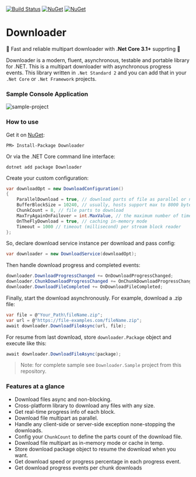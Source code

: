 [![Build Status](https://ci.appveyor.com/api/projects/status/github/bezzad/downloader?branch=master&svg=true)](https://ci.appveyor.com/project/bezzad/downloader) 
[![NuGet](https://img.shields.io/nuget/dt/downloader.svg)](https://www.nuget.org/packages/downloader) 
[![NuGet](https://img.shields.io/nuget/vpre/downloader.svg)](https://www.nuget.org/packages/downloader)

# Downloader

:rocket: Fast and reliable multipart downloader with **.Net Core 3.1+** supprting :rocket:

Downloader is a modern, fluent, asynchronous, testable and portable library for .NET. This is a multipart downloader with asynchronous progress events.
This library written in `.Net Standard 2` and you can add that in your `.Net Core` or `.Net Framework` projects.

### Sample Console Application
![sample-project](https://github.com/bezzad/Downloader/raw/master/sample.png)

### How to use

Get it on [NuGet](https://www.nuget.org/packages/Downloader):

    PM> Install-Package Downloader

Or via the .NET Core command line interface:

    dotnet add package Downloader

Create your custom configuration:
```csharp
var downloadOpt = new DownloadConfiguration()
{
    ParallelDownload = true, // download parts of file as parallel or not
    BufferBlockSize = 10240, // usually, hosts support max to 8000 bytes
    ChunkCount = 8, // file parts to download
    MaxTryAgainOnFailover = int.MaxValue, // the maximum number of times to fail.
    OnTheFlyDownload = true, // caching in-memory mode
    Timeout = 1000 // timeout (millisecond) per stream block reader
};
```

So, declare download service instance per download and pass config:
```csharp
var downloader = new DownloadService(downloadOpt);
```

Then handle download progress and completed events:
```csharp
downloader.DownloadProgressChanged += OnDownloadProgressChanged;
downloader.ChunkDownloadProgressChanged += OnChunkDownloadProgressChanged;
downloader.DownloadFileCompleted += OnDownloadFileCompleted;    
```

Finally, start the download asynchronously. For example, download a .zip file:
```csharp
var file = @"Your_Path\fileName.zip";
var url = @"https://file-examples.com/fileName.zip";
await downloader.DownloadFileAsync(url, file);
```

For resume from last download, store `downloader.Package` object and execute like this:
```csharp
await downloader.DownloadFileAsync(package);
```

> Note: for complete sample see `Downloader.Sample` project from this repository.


### Features at a glance

- Download files async and non-blocking.
- Cross-platform library to download any files with any size.
- Get real-time progress info of each block.
- Download file multipart as parallel.
- Handle any client-side or server-side exception none-stopping the downloads.
- Config your `ChunkCount` to define the parts count of the download file.
- Download file multipart as in-memory mode or cache in temp.
- Store download package object to resume the download when you want.
- Get download speed or progress percentage in each progress event.
- Get download progress events per chunk downloads